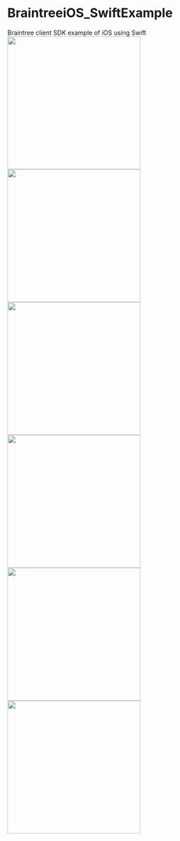 # BraintreeiOS_SwiftExample
Braintree client SDK example of iOS using Swift<br>
<img src="https://raw.githubusercontent.com/bk313131/BraintreeiOS_SwiftExample/master/screenshots/1.png" width="300">
<img src="https://raw.githubusercontent.com/bk313131/BraintreeiOS_SwiftExample/master/screenshots/2.png" width="300">
<img src="https://raw.githubusercontent.com/bk313131/BraintreeiOS_SwiftExample/master/screenshots/3.png" width="300"><br>
<img src="https://raw.githubusercontent.com/bk313131/BraintreeiOS_SwiftExample/master/screenshots/4.png" width="300">
<img src="https://raw.githubusercontent.com/bk313131/BraintreeiOS_SwiftExample/master/screenshots/5.png" width="300">
<img src="https://raw.githubusercontent.com/bk313131/BraintreeiOS_SwiftExample/master/screenshots/6.png" width="300"><br>
